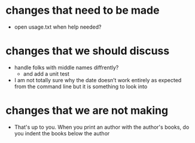 # changes that need to be made
- open usage.txt when help needed?

# changes that we should discuss
- handle folks with middle names diffrently?
  - and add a unit test
- I am not totally sure why the date doesn’t work entirely as expected from the command line but it is something to look into
# changes that we are not making
- That's up to you. When you print an author with the author's books, do you indent the books below the author
